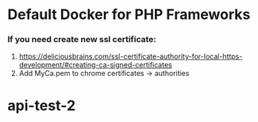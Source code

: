 # Default Docker for PHP Frameworks

### If you need create new ssl certificate:
1) https://deliciousbrains.com/ssl-certificate-authority-for-local-https-development/#creating-ca-signed-certificates
2) Add MyCa.pem to chrome certificates -> authorities
# api-test-2
